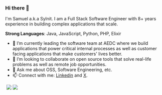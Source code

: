 ### Hi there 👋

I'm Samuel a.k.a Sylnit. I am a Full Stack Software Engineer with 8+ years experience in building complex applications that scale.

**Strong Languages**: Java, JavaScript, Python, PHP, Elixir
  
- 🔭 I’m currently leading the software team at AEDC where we build applications that power critical internal processes as well as customer facing applications that make customers' lives better.
- 👯 I’m looking to collaborate on open source tools that solve real-life problems as well as remote job opportunities.
- 💬 Ask me about OSS, Software Engineering, etc.
- 📫 Connect with me: [Linkedin](https://www.linkedin.com/in/samuel-iheadindu) and [X](https://twitter.com/sylnit).

<p>&nbsp;<img align="center" src="https://github-readme-stats.vercel.app/api?username=sylnit&show_icons=true&locale=en" />
<img align="center" src="https://github-readme-stats.vercel.app/api/top-langs/?username=sylnit&layout=compact&hide_border=true&&langs_count=10&show_icons=true&theme=transparent">
</p>
